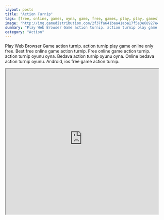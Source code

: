 ```yaml
---
layout: posts
title: "Action Turnip"
tags: [free, online, games, oyna, game, free, games, play, play, games]
image: "http://img.gamedistribution.com/2f37fa641baa41aba17f5e3e68927e49.jpg"
summary: "Play Web Browser Game action turnip. action turnip play game online only free. Best free online game action turnip. Free online game action turnip. action turnip oyunu oyna. Bedava action turnip oyunu oyna. Online bedava action turnip oyunu. Android, ios free game action turnip."
category: "Action"
---
```


Play Web Browser Game action turnip. action turnip play game online only free. Best free online game action turnip. Free online game action turnip. action turnip oyunu oyna. Bedava action turnip oyunu oyna. Online bedava action turnip oyunu. Android, ios free game action turnip.

<iframe width="100%" height="480px;" src="http://flash.gamedistribution.com?game=2f37fa641baa41aba17f5e3e68927e49"></iframe>